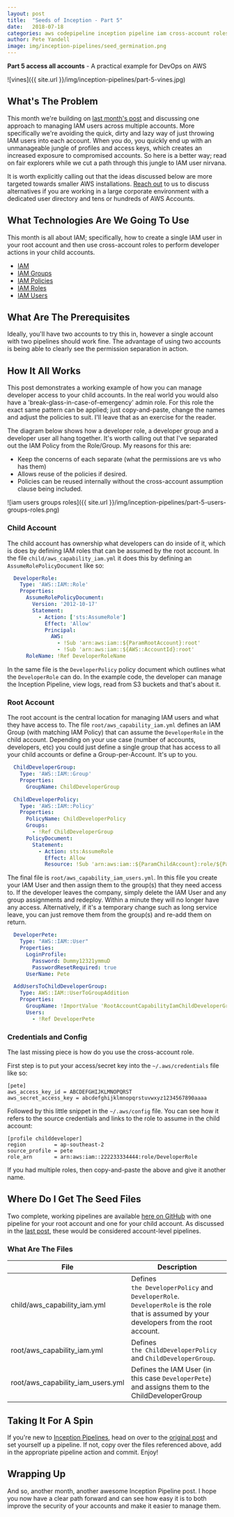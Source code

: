 ```yaml
---
layout: post
title:  "Seeds of Inception - Part 5"
date:   2018-07-18
categories: aws codepipeline inception pipeline iam cross-account roles users groups
author: Pete Yandell
image: img/inception-pipelines/seed_germination.png
---
```


**Part 5 access all accounts** - A practical example for DevOps on AWS

![vines]({{ site.url }}/img/inception-pipelines/part-5-vines.jpg)

## What's The Problem

This month we're building on [last month's post](https://mechanicalrock.github.io//aws/continuous/deployment/codepipeline/codebuild/inception/pipeline/2018/06/25/inception-pipelines-pt4) and discussing one approach to managing IAM users across multiple accounts. More specifically we're avoiding the quick, dirty and lazy way of just throwing IAM users into each account. When you do, you quickly end up with an unmanageable jungle of profiles and access keys, which creates an increased exposure to compromised accounts. So here is a better way; read on fair explorers while we cut a path through this jungle to IAM user nirvana.

It is worth explicitly calling out that the ideas discussed below are more targeted towards smaller AWS installations. [Reach out](https://www.mechanicalrock.io/#/contact-us) to us to discuss alternatives if you are working in a large corporate environment with a dedicated user directory and tens or hundreds of AWS Accounts.

## What Technologies Are We Going To Use

This month is all about IAM; specifically, how to create a single IAM user in your root account and then use cross-account roles to perform developer actions in your child accounts.

* [IAM](https://aws.amazon.com/iam/)
* [IAM Groups](https://docs.aws.amazon.com/IAM/latest/UserGuide/id_groups.html)
* [IAM Policies](https://docs.aws.amazon.com/IAM/latest/UserGuide/introduction_access-management.html)
* [IAM Roles](https://docs.aws.amazon.com/IAM/latest/UserGuide/id_roles.html)
* [IAM Users](https://docs.aws.amazon.com/IAM/latest/UserGuide/id_users.html)

## What Are The Prerequisites

Ideally, you'll have two accounts to try this in, however a single account with two pipelines should work fine. The advantage of using two accounts is being able to clearly see the permission separation in action.

## How It All Works

This post demonstrates a working example of how you can manage developer access to your child accounts. In the real world you would also have a 'break-glass-in-case-of-emergency' admin role. For this role the exact same pattern can be applied; just copy-and-paste, change the names and adjust the policies to suit. I'll leave that as an exercise for the reader.

The diagram below shows how a developer role, a developer group and a developer user all hang together. It's worth calling out that I've separated out the IAM Policy from the Role/Group. My reasons for this are:

* Keep the concerns of each separate (what the permissions are vs who has them)
* Allows reuse of the policies if desired.
* Policies can be reused internally without the cross-account assumption clause being included.

![iam users groups roles]({{ site.url }}/img/inception-pipelines/part-5-users-groups-roles.png)

### Child Account

The child account has ownership what developers can do inside of it, which is does by defining IAM roles that can be assumed by the root account. In the file `child/aws_capability_iam.yml` it does this by defining an `AssumeRolePolicyDocument` like so:

```yaml
  DeveloperRole:
    Type: 'AWS::IAM::Role'
    Properties:
      AssumeRolePolicyDocument:
        Version: '2012-10-17'
        Statement:
          - Action: ['sts:AssumeRole']
            Effect: 'Allow'
            Principal:
              AWS:
                - !Sub 'arn:aws:iam::${ParamRootAccount}:root'
                - !Sub 'arn:aws:iam::${AWS::AccountId}:root'
      RoleName: !Ref DeveloperRoleName
```

In the same file is the `DeveloperPolicy` policy document which outlines what the `DeveloperRole` can do. In the example code, the developer can manage the Inception Pipeline, view logs, read from S3 buckets and that's about it.

### Root Account

The root account is the central location for managing IAM users and what they have access to. The file `root/aws_capability_iam.yml` defines an IAM Group (with matching IAM Policy) that can assume the `DeveloperRole` in the child account. Depending on your use case (number of accounts, developers, etc) you could just define a single group that has access to all your child accounts or define a Group-per-Account. It's up to you.

```yaml
  ChildDeveloperGroup:
    Type: 'AWS::IAM::Group'
    Properties:
      GroupName: ChildDeveloperGroup

  ChildDeveloperPolicy:
    Type: 'AWS::IAM::Policy'
    Properties:
      PolicyName: ChildDeveloperPolicy
      Groups:
        - !Ref ChildDeveloperGroup
      PolicyDocument:
        Statement:
          - Action: sts:AssumeRole
            Effect: Allow
            Resource: !Sub 'arn:aws:iam::${ParamChildAccount}:role/${ParamChildAccountRoleName}'
```

The final file is `root/aws_capability_iam_users.yml`. In this file you create your IAM User and then assign them to the group(s) that they need access to. If the developer leaves the company, simply delete the IAM User and any group assignments and redeploy. Within a minute they will no longer have any access. Alternatively, if it's a temporary change such as long service leave, you can just remove them from the group(s) and re-add them on return.

```yaml
  DeveloperPete:
    Type: "AWS::IAM::User"
    Properties:
      LoginProfile:
        Password: Dummy12321ymmuD
        PasswordResetRequired: true
      UserName: Pete

  AddUsersToChildDeveloperGroup:
    Type: AWS::IAM::UserToGroupAddition
    Properties:
      GroupName: !ImportValue 'RootAccountCapabilityIamChildDeveloperGroupName'
      Users:
        - !Ref DeveloperPete
```

### Credentials and Config

The last missing piece is how do you use the cross-account role.

First step is to put your access/secret key into the `~/.aws/credentials` file like so:

```test
[pete]
aws_access_key_id = ABCDEFGHIJKLMNOPQRST
aws_secret_access_key = abcdefghijklmnopqrstuvwxyz1234567890aaaa
```

Followed by this little snippet in the `~/.aws/config` file. You can see how it refers to the source credentials and links to the role to assume in the child account:

```text
[profile childdeveloper]
region         = ap-southeast-2
source_profile = pete
role_arn       = arn:aws:iam::222233334444:role/DeveloperRole
```

If you had multiple roles, then copy-and-paste the above and give it another name.

## Where Do I Get The Seed Files

Two complete, working pipelines are available [here on GitHub](https://github.com/MechanicalRock/InceptionPipeline/tree/post/part-5) with one pipeline for your root account and one for your child account. As discussed in the [last post](https://mechanicalrock.github.io//aws/continuous/deployment/codepipeline/codebuild/inception/pipeline/2018/06/25/inception-pipelines-pt4), these would be considered account-level pipelines.

### What Are The Files

|File|Description|
|----|-----------|
|child/aws_capability_iam.yml | Defines `the DeveloperPolicy` and `DeveloperRole`. `DeveloperRole` is the role that is assumed by your developers from the root account.|
|root/aws_capability_iam.yml | Defines `the ChildDeveloperPolicy` and `ChildDeveloperGroup`.|
|root/aws_capability_iam_users.yml | Defines the IAM User (in this case `DeveloperPete`) and assigns them to the ChildDeveloperGroup|

## Taking It For A Spin

If you're new to [Inception Pipelines](https://mechanicalrock.github.io//aws/continuous/deployment/2018/03/01/inception-pipelines-pt1), head on over to the [original post](https://mechanicalrock.github.io//aws/continuous/deployment/2018/03/01/inception-pipelines-pt1) and set yourself up a pipeline. If not, copy over the files referenced above, add in the appropriate pipeline action and commit. Enjoy!

## Wrapping Up

And so, another month, another awesome Inception Pipeline post. I hope you now have a clear path forward and can see how easy it is to both improve the security of your accounts and make it easier to manage them.
